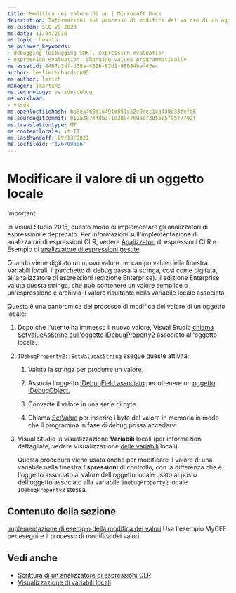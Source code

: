 ```yaml
---
title: Modifica del valore di un | Microsoft Docs
description: Informazioni sul processo di modifica del valore di un oggetto locale quando viene digitato un nuovo valore nel campo valore della finestra Variabili locali.
ms.custom: SEO-VS-2020
ms.date: 11/04/2016
ms.topic: how-to
helpviewer_keywords:
- debugging [Debugging SDK], expression evaluation
- expression evaluation, changing values programmatically
ms.assetid: 8407d3df-d38a-4328-82d1-98084bef43ec
author: leslierichardson95
ms.author: lerich
manager: jmartens
ms.technology: vs-ide-debug
ms.workload:
- vssdk
ms.openlocfilehash: ba6ea460d16491d651c52e9dec1ca430c33fefd6
ms.sourcegitcommit: b12a38744db371d2894769ecf305585f9577792f
ms.translationtype: MT
ms.contentlocale: it-IT
ms.lasthandoff: 09/13/2021
ms.locfileid: "126709806"
---
```

# <a name="change-the-value-of-a-local"></a>Modificare il valore di un oggetto locale
> [!IMPORTANT]
> In Visual Studio 2015, questo modo di implementare gli analizzatori di espressioni è deprecato. Per informazioni sull'implementazione di analizzatori di espressioni CLR, vedere [Analizzatori](https://github.com/Microsoft/ConcordExtensibilitySamples/wiki/CLR-Expression-Evaluators) di espressioni CLR e Esempio di [analizzatore di espressioni gestite](https://github.com/Microsoft/ConcordExtensibilitySamples/wiki/Managed-Expression-Evaluator-Sample).

 Quando viene digitato un nuovo valore  nel campo value della finestra Variabili locali, il pacchetto di debug passa la stringa, così come digitata, all'analizzatore di espressioni (edizione Enterprise). Il edizione Enterprise valuta questa stringa, che può contenere un valore semplice o un'espressione e archivia il valore risultante nella variabile locale associata.

 Questa è una panoramica del processo di modifica del valore di un oggetto locale:

1. Dopo che l'utente ha immesso il nuovo valore, Visual Studio [chiama SetValueAsString sull'oggetto](../../extensibility/debugger/reference/idebugproperty2-setvalueasstring.md) [IDebugProperty2](../../extensibility/debugger/reference/idebugproperty2.md) associato all'oggetto locale.

2. `IDebugProperty2::SetValueAsString` esegue queste attività:

   1. Valuta la stringa per produrre un valore.

   2. Associa l'oggetto [IDebugField associato](../../extensibility/debugger/reference/idebugfield.md) per ottenere un [oggetto IDebugObject.](../../extensibility/debugger/reference/idebugobject.md)

   3. Converte il valore in una serie di byte.

   4. Chiama [SetValue](../../extensibility/debugger/reference/idebugobject-setvalue.md) per inserire i byte del valore in memoria in modo che il programma in fase di debug possa accedervi.

3. Visual Studio la visualizzazione **Variabili** locali (per informazioni dettagliate, vedere Visualizzazione [delle variabili](../../extensibility/debugger/displaying-locals.md) locali).

   Questa procedura viene usata anche per modificare il valore di una variabile nella finestra **Espressioni** di controllo, con la differenza che è l'oggetto associato al valore dell'oggetto locale usato al posto dell'oggetto associato alla variabile `IDebugProperty2` locale `IDebugProperty2` stessa.

## <a name="in-this-section"></a>Contenuto della sezione
 [Implementazione di esempio della modifica dei valori](../../extensibility/debugger/sample-implementation-of-changing-values.md) Usa l'esempio MyCEE per eseguire il processo di modifica dei valori.

## <a name="see-also"></a>Vedi anche
- [Scrittura di un analizzatore di espressioni CLR](../../extensibility/debugger/writing-a-common-language-runtime-expression-evaluator.md)
- [Visualizzazione di variabili locali](../../extensibility/debugger/displaying-locals.md)
